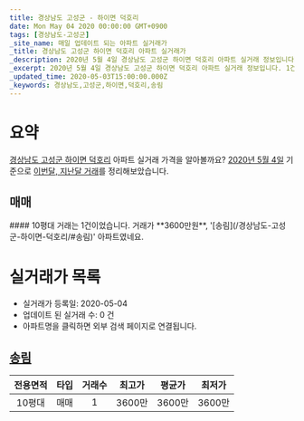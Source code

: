 ```yaml
---
title: 경상남도 고성군 - 하이면 덕호리
date: Mon May 04 2020 00:00:00 GMT+0900
tags: [경상남도-고성군]
_site_name: 매일 업데이트 되는 아파트 실거래가
_title: 경상남도 고성군 하이면 덕호리 아파트 실거래가
_description: 2020년 5월 4일 경상남도 고성군 하이면 덕호리 아파트 실거래 정보입니다. 1건 아파트 정보가 있습니다.
_excerpt: 2020년 5월 4일 경상남도 고성군 하이면 덕호리 아파트 실거래 정보입니다. 1건 아파트 정보가 있습니다.
_updated_time: 2020-05-03T15:00:00.000Z
_keywords: 경상남도,고성군,하이면,덕호리,송림
---
```





# 요약
<ins>경상남도 고성군 하이면 덕호리</ins> 아파트 실거래 가격을 알아볼까요? <ins>2020년 5월 4일</ins> 기준으로 <ins>이번달, 지난달 거래</ins>를 정리해보았습니다.

## 매매
<div class="container">
<div class="twelve columns" markdown="1">
#### 10평대
거래는 1건이었습니다. 거래가 **3600만원**, '[송림](/경상남도-고성군-하이면-덕호리/#송림)' 아파트였네요.
</div>
</div>



# 실거래가 목록
- 실거래가 등록일: 2020-05-04
- 업데이트 된 실거래 수: 0 건
- 아파트명을 클릭하면 외부 검색 페이지로 연결됩니다.

## [송림](#송림)

|전용면적|타입|거래수|최고가|평균가|최저가|
|:---:|:---:|:---:|:---:|:---:|:---:|
|10평대|<span class="deal-type-1">매매</span>|1|3600만|3600만|3600만|

<br/>



